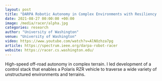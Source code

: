 ```yaml
---
layout: post
title: "DARPA Robotic Autonomy in Complex Environments with Resiliency (RACER)"
date: 2021-08-27 00:00:00 +00:00
image: /media/racer/alpha.jpg
categories: research
author: "University of Washington"
venue: "University of Washington"
video: https://www.youtube.com/watch?v=AlNOzhza7pg
article: https://spectrum.ieee.org/darpa-robot-racer
website: https://racer.cs.washington.edu/
---
```

High-speed off-road autonomy in complex terrain.
I led development of a control stack that enables a Polaris RZR vehicle to traverse a wide variety of unstructured environments and terrains.
